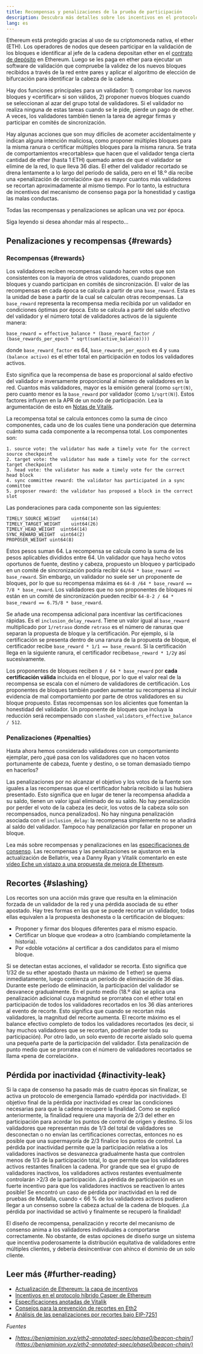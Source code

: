 ```yaml
---
title: Recompensas y penalizaciones de la prueba de participación
description: Descubra más detalles sobre los incentivos en el protocolo en la prueba de participación de Ethereum.
lang: es
---
```


Ethereum está protegido gracias al uso de su criptomoneda nativa, el ether (ETH). Los operadores de nodos que deseen participar en la validación de los bloques e identificar al jefe de la cadena depositan ether en el [contrato de depósito](/staking/deposit-contract/) en Ethereum. Luego se les paga en ether para ejecutar un software de validación que compruebe la validez de los nuevos bloques recibidos a través de la red entre pares y aplicar el algoritmo de elección de bifurcación para identificar la cabeza de la cadena.

Hay dos funciones principales para un validador: 1) comprobar los nuevos bloques y «certificar» si son válidos, 2) proponer nuevos bloques cuando se seleccionan al azar del grupo total de validadores. Si el validador no realiza ninguna de estas tareas cuando se le pide, pierde un pago de ether. A veces, los validadores también tienen la tarea de agregar firmas y participar en comités de sincronización.

Hay algunas acciones que son muy difíciles de acometer accidentalmente y indican alguna intención maliciosa, como proponer múltiples bloques para la misma ranura o certificar múltiples bloques para la misma ranura. Se trata de comportamientos «recortables» que hacen que el validador tenga cierta cantidad de ether (hasta 1 ETH) quemado antes de que el validador se elimine de la red, lo que lleva 36 días. El ether del validador recortado se drena lentamente a lo largo del período de salida, pero en el 18.º día recibe una «penalización de correlación» que es mayor cuantos más validadores se recortan aproximadamente al mismo tiempo. Por lo tanto, la estructura de incentivos del mecanismo de consenso paga por la honestidad y castiga las malas conductas.

Todas las recompensas y penalizaciones se aplican una vez por época.

Siga leyendo si desea ahondar más al respecto...

## Penalizaciones y recompensas {#rewards}

### Recompensas {#rewards}

Los validadores reciben recompensas cuando hacen votos que son consistentes con la mayoría de otros validadores, cuando proponen bloques y cuando participan en comités de sincronización. El valor de las recompensas en cada época se calcula a partir de una `base_reward`. Esta es la unidad de base a partir de la cual se calculan otras recompensas. La `base_reward` representa la recompensa media recibida por un validador en condiciones óptimas por época. Esto se calcula a partir del saldo efectivo del validador y el número total de validadores activos de la siguiente manera:

```
base_reward = effective_balance * (base_reward_factor / (base_rewards_per_epoch * sqrt(sum(active_balance))))
```

donde `base_reward_factor` es 64, `base_rewards_per_epoch` es 4 y `suma (balance activo)` es el ether total en participación en todos los validadores activos.

Esto significa que la recompensa de base es proporcional al saldo efectivo del validador e inversamente proporcional al número de validadores en la red. Cuantos más validadores, mayor es la emisión general (como `sqrt(N)`, pero cuanto menor es la `base_reward` por validador (como `1/sqrt(N)`). Estos factores influyen en la APR de un nodo de participación. Lea la argumentación de esto en [Notas de Vitalik](https://notes.ethereum.org/@vbuterin/rkhCgQteN?type=view#Base-rewards).

La recompensa total se calcula entonces como la suma de cinco componentes, cada uno de los cuales tiene una ponderación que determina cuánto suma cada componente a la recompensa total. Los componentes son:

```
1. source vote: the validator has made a timely vote for the correct source checkpoint
2. target vote: the validator has made a timely vote for the correct target checkpoint
3. head vote: the validator has made a timely vote for the correct head block
4. sync committee reward: the validator has participated in a sync committee
5. proposer reward: the validator has proposed a block in the correct slot
```

Las ponderaciones para cada componente son las siguientes:

```
TIMELY_SOURCE_WEIGHT    uint64(14)
TIMELY_TARGET_WEIGHT    uint64(26)
TIMELY_HEAD_WEIGHT  uint64(14)
SYNC_REWARD_WEIGHT  uint64(2)
PROPOSER_WEIGHT uint64(8)
```

Estos pesos suman 64. La recompensa se calcula como la suma de los pesos aplicables divididos entre 64. Un validador que haya hecho votos oportunos de fuente, destino y cabeza, propuesto un bloqueo y participado en un comité de sincronización podría recibir `64/64 * base_reward == base_reward`. Sin embargo, un validador no suele ser un proponente de bloques, por lo que su recompensa máxima es `64-8 /64 * base_reward == 7/8 * base_reward`. Los validadores que no son proponentes de bloques ni están en un comité de sincronización pueden recibir `64-8-2 / 64 * base_reward == 6.75/8 * base_reward`.

Se añade una recompensa adicional para incentivar las certificaciones rápidas. Es el `inclusion_delay_reward`. Tiene un valor igual al `base_reward` multiplicado por `1/retraso` donde `retraso` es el número de ranuras que separan la propuesta de bloque y la certificación. Por ejemplo, si la certificación se presenta dentro de una ranura de la propuesta de bloque, el certificador recibe `base_reward * 1/1 == base_reward`. Si la certificación llega en la siguiente ranura, el certificador recibe`base_reward * 1/2`y así sucesivamente.

Los proponentes de bloques reciben `8 / 64 * base_reward` por **cada certificación válida** incluida en el bloque, por lo que el valor real de la recompensa se escala con el número de validadores de certificación. Los proponentes de bloques también pueden aumentar su recompensa al incluir evidencia de mal comportamiento por parte de otros validadores en su bloque propuesto. Estas recompensas son los alicientes que fomentan la honestidad del validador. Un proponente de bloques que incluya la reducción será recompensado con `slashed_validators_effective_balance / 512`.

### Penalizaciones {#penalties}

Hasta ahora hemos considerado validadores con un comportamiento ejemplar, pero ¿qué pasa con los validadores que no hacen votos portunamente de cabeza, fuente y destino, o se toman demasiado tiempo en hacerlos?

Las penalizaciones por no alcanzar el objetivo y los votos de la fuente son iguales a las recompensas que el certificador habría recibido si las hubiera presentado. Esto significa que en lugar de tener la recompensa añadida a su saldo, tienen un valor igual eliminado de su saldo. No hay penalización por perder el voto de la cabeza (es decir, los votos de la cabeza solo son recompensados, nunca penalizados). No hay ninguna penalización asociada con el `inclusion_delay`: la recompensa simplemente no se añadirá al saldo del validador. Tampoco hay penalización por fallar en proponer un bloque.

Lea más sobre recompensas y penalizaciones en las [especificaciones de consenso](https://github.com/ethereum/consensus-specs/blob/dev/specs/altair/beacon-chain.md). Las recompensas y las penalizaciones se ajustaron en la actualización de Bellatrix, vea a Danny Ryan y Vitalik comentarlo en este [vídeo Eche un vistazo a una propuesta de mejora de Ethereum](https://www.youtube.com/watch?v=iaAEGs1DMgQ).

## Recortes {#slashing}

Los recortes son una acción más grave que resulta en la eliminación forzada de un validador de la red y una pérdida asociada de su ether apostado. Hay tres formas en las que se puede recortar un validador, todas ellas equivalen a la propuesta deshonesta o la certificación de bloques:

- Proponer y firmar dos bloques diferentes para el mismo espacio.
- Certificar un bloque que «rodea» a otro (cambiando completamente la historia).
- Por «doble votación» al certificar a dos candidatos para el mismo bloque.

Si se detectan estas acciones, el validador se recorta. Esto significa que 1/32 de su ether apostado (hasta un máximo de 1 ether) se quema inmediatamente, luego comienza un período de eliminación de 36 días. Durante este período de eliminación, la participación del validador se desvanece gradualmente. En el punto medio (18.º día) se aplica una penalización adicional cuya magnitud se prorratea con el ether total en participación de todos los validadores recortados en los 36 días anteriores al evento de recorte. Esto significa que cuando se recortan más validadores, la magnitud del recorte aumenta. El recorte máximo es el balance efectivo completo de todos los validadores recortados (es decir, si hay muchos validadores que se recortan, podrían perder toda su participación). Por otro lado, un solo evento de recorte aislado solo quema una pequeña parte de la participación del validador. Esta penalización de punto medio que se prorratea con el número de validadores recortados se llama «pena de correlación».

## Pérdida por inactividad {#inactivity-leak}

Si la capa de consenso ha pasado más de cuatro épocas sin finalizar, se activa un protocolo de emergencia llamado «pérdida por inactividad». El objetivo final de la pérdida por inactividad es crear las condiciones necesarias para que la cadena recupere la finalidad. Como se explicó anteriormente, la finalidad requiere una mayoría de 2/3 del ether en participación para acordar los puntos de control de origen y destino. Si los validadores que representan más de 1/3 del total de validadores se desconectan o no envían las certificaciones correctas, entonces no es posible que una supermayoría de 2/3 finalice los puntos de control. La pérdida por inactividad permite que la participación relativa a los validadores inactivos se desvanezca gradualmente hasta que controlen menos de 1/3 de la participación total, lo que permite que los validadores activos restantes finalicen la cadena. Por grande que sea el grupo de validadores inactivos, los validadores activos restantes eventualmente controlarán >2/3 de la participación. ¡La pérdida de participación es un fuerte incentivo para que los validadores inactivos se reactiven lo antes posible! Se encontró un caso de pérdida por inactividad en la red de pruebas de Medalla, cuando < 66 % de los validadores activos pudieron llegar a un consenso sobre la cabeza actual de la cadena de bloques. ¡La pérdida por inactividad se activó y finalmente se recuperó la finalidad!

El diseño de recompensa, penalización y recorte del mecanismo de consenso anima a los validadores individuales a comportarse correctamente. No obstante, de estas opciones de diseño surge un sistema que incentiva poderosamente la distribución equitativa de validadores entre múltiples clientes, y debería desincentivar con ahínco el dominio de un solo cliente.

## Leer más {#further-reading}

- [Actualización de Ethereum: la capa de incentivos](https://eth2book.info/altair/part2/incentives)
- [Incentivos en el protocolo híbrido Casper de Ethereum](https://arxiv.org/pdf/1903.04205.pdf)
- [Especificaciones anotadas de Vitalik](https://github.com/ethereum/annotated-spec/blob/master/phase0/beacon-chain.md#rewards-and-penalties-1)
- [Consejos para la prevención de recortes en Eth2](https://medium.com/prysmatic-labs/eth2-slashing-prevention-tips-f6faa5025f50)
- [Análisis de las penalizaciones por recortes bajo EIP-7251](https://ethresear.ch/t/slashing-penalty-analysis-eip-7251/16509)

_Fuentes_

- _[https://benjaminion.xyz/eth2-annotated-spec/phase0/beacon-chain/](https://benjaminion.xyz/eth2-annotated-spec/phase0/beacon-chain/)_

